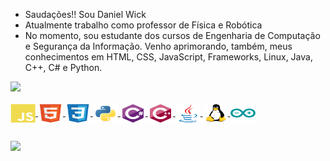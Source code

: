 - Saudações!! Sou Daniel Wick
- Atualmente trabalho como professor de Física e Robótica
- No momento, sou estudante dos cursos de Engenharia de Computação e Segurança da Informação. Venho aprimorando, também, meus conhecimentos em HTML, CSS, JavaScript, Frameworks,     Linux, Java, C++, C# e Python.
<div>
  <a href="https://github.com/physiker-ec">
  <img height="140" src="https://github-readme-stats.vercel.app/api?username=physiker-ec&show_icons=true&theme=merko">
</div>  
<div style="display: inline_block"><br>
  <img align="center" alt="physiker-Js" height="30" width="40" src="https://raw.githubusercontent.com/devicons/devicon/master/icons/javascript/javascript-plain.svg">
  <img align="center" alt="physiker-HTML" height="30" width="40" src="https://raw.githubusercontent.com/devicons/devicon/master/icons/html5/html5-original.svg">
  <img align="center" alt="physiker-CSS" height="30" width="40" src="https://raw.githubusercontent.com/devicons/devicon/master/icons/css3/css3-original.svg">
  <img align="center" alt="physiker-Python" height="30" width="40" src="https://raw.githubusercontent.com/devicons/devicon/master/icons/python/python-original.svg">
  <img align="center" alt="physiker-Csharp" height="30" width="40" src="https://raw.githubusercontent.com/devicons/devicon/master/icons/csharp/csharp-original.svg">
  <img align="center" alt="physiker-C++" height="30" width="40" src="https://github.com/devicons/devicon/blob/master/icons/cplusplus/cplusplus-original.svg">
  <img align="center" alt="physiker-Java" height="30" width="40" src="https://github.com/devicons/devicon/blob/master/icons/java/java-original.svg">
  <img align="center" alt="physiker-Linux" height="30" width="40" src="https://github.com/devicons/devicon/blob/master/icons/linux/linux-original.svg">
  <img align="center" alt="physiker-Arduino" height="30" width="40" src="https://github.com/devicons/devicon/blob/master/icons/arduino/arduino-original.svg">
</div>

  ##
  
<div>
  <a href="https://www.linkedin.com/in/daniel-wick-a14565155/" target="_blank"><img src="https://img.shields.io/badge/LinkedIn-0077B5?style=for-the-badge&logo=linkedin&logoColor=white" target="_blank"></a>
</div>
